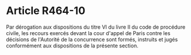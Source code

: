 # Article R464-10

<p>Par dérogation aux dispositions du titre VI du livre II du code de procédure civile, les recours exercés devant la cour d'appel de Paris contre les décisions de l'Autorité de la concurrence sont formés, instruits et jugés conformément aux dispositions de la présente section.</p>